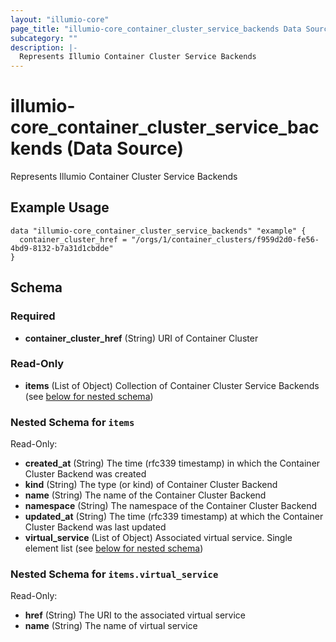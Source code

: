```yaml
---
layout: "illumio-core"
page_title: "illumio-core_container_cluster_service_backends Data Source - terraform-provider-illumio-core"
subcategory: ""
description: |-
  Represents Illumio Container Cluster Service Backends
---
```


# illumio-core_container_cluster_service_backends (Data Source)

Represents Illumio Container Cluster Service Backends

Example Usage
------------

```hcl
data "illumio-core_container_cluster_service_backends" "example" {
  container_cluster_href = "/orgs/1/container_clusters/f959d2d0-fe56-4bd9-8132-b7a31d1cbdde"
}
```

## Schema

### Required

- **container_cluster_href** (String) URI of Container Cluster 

### Read-Only

- **items** (List of Object) Collection of Container Cluster Service Backends (see [below for nested schema](#nestedatt--items))

<a id="nestedatt--items"></a>
### Nested Schema for `items`

Read-Only:

- **created_at** (String) The time (rfc339 timestamp) in which the Container Cluster Backend was created
- **kind** (String) The type (or kind) of Container Cluster Backend
- **name** (String) The name of the Container Cluster Backend
- **namespace** (String) The namespace of the Container Cluster Backend
- **updated_at** (String) The time (rfc339 timestamp) at which the Container Cluster Backend was last updated
- **virtual_service** (List of Object) Associated virtual service. Single element list (see [below for nested schema](#nestedobjatt--items--virtual_service))

<a id="nestedobjatt--items--virtual_service"></a>
### Nested Schema for `items.virtual_service`

Read-Only:

- **href** (String) The URI to the associated virtual service
- **name** (String) The name of virtual service


